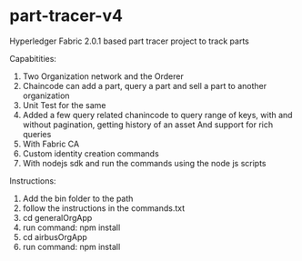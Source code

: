 # part-tracer-v4

Hyperledger Fabric 2.0.1 based part tracer project to track parts 

Capabitities:
1. Two Organization network and the Orderer
2. Chaincode can add a part, query a part and sell a part to another organization
3. Unit Test for the same
4. Added a few query related chanincode to query range of keys, with and without pagination, getting history of an asset And support for rich queries
5. With Fabric CA
6. Custom identity creation commands
7. With nodejs sdk and run the commands using the node js scripts

Instructions:
1. Add the bin folder to the path
2. follow the instructions in the commands.txt
3. cd generalOrgApp
4. run command: npm install
3. cd airbusOrgApp
4. run command: npm install
